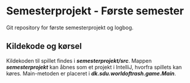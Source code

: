 # Semesterprojekt - Første semester
Git repository for første semesterprojekt og logbog.

## Kildekode og kørsel

Kildekoden til spillet findes i ***semesterprojekt/src***. Mappen ***semesterprojekt*** kan åbnes som et projekt i IntelliJ, hvorfra spillets kan køres. Main-metoden er placeret i ***dk.sdu.worldoftrash.game.Main***.
